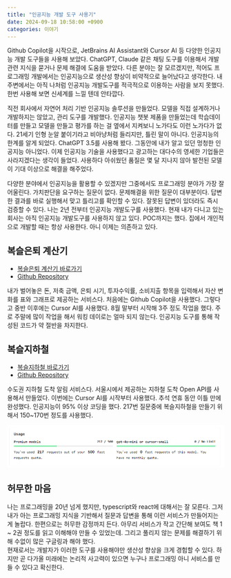 ```yaml
---
title: "인공지능 개발 도구 사용기"
date: 2024-09-18 10:58:00 +0900
categories: 이야기
---
```


Github Copilot을 시작으로, JetBrains AI Assistant와 Cursor AI 등 다양한 인공지능 개발 도구들을 사용해 보았다. ChatGPT, Claude 같은 채팅 도구를 이용해서 개발 관련 지식을 묻거나 문제 해결에 도움을 받았다. 다른 분야는 잘 모르겠지만, 적어도 프로그래밍 개발에서는 인공지능으로 생산성 향상이 비약적으로 늘어났다고 생각한다. 내 주변에서는 아직 나처럼 인공지능 개발도구를 적극적으로 이용하는 사람을 보지 못했다. 한번 사용해 보면 신세계를 느낄 텐데 안타깝다.

직전 회사에서 자연어 처리 기반 인공지능 솔루션을 만들었다. 모델을 직접 설계하거나 개발하지는 않았고, 관리 도구를 개발했다. 인공지능 챗봇 제품을 만들었는데 학습데이터를 만들고 모델을 만들고 평가를 하는 걸 옆에서 지켜보니 노가다도 이런 노가다가 없다. 21세기 인형 눈알 붙이기라고 비아냥처럼 들리지만, 틀린 말이 아니다. 인공지능의 한계를 알게 되었다. ChatGPT 3.5를 사용해 봤다. 그동안에 내가 알고 있던 멍청한 인공지능 아니었다. 이제 인공지능 기술을 사용했다고 광고하는 대다수의 영세한 기업들은 사라지겠다는 생각이 들었다. 사용하다 아쉬웠던 품질은 몇 달 지나지 않아 발전된 모델이 기대 이상으로 해결을 해주었다.

다양한 분야에서 인공지능을 활용할 수 있겠지만 그중에서도 프로그래밍 분야가 가장 잘 어울린다. 가치판단을 요구하는 질문이 없다. 문제해결을 위한 질문이 대부분이다. 답변한 결과를 바로 실행해서 맞고 틀리고를 확인할 수 있다. 잘못된 답변이 있더라도 즉시 검증할 수 있다. 나는 2년 전부터 인공지능 개발도구를 사용했다. 현재 내가 다니고 있는 회사는 아직 인공지능 개발도구를 사용하지 않고 있다. POC까지는 했다. 집에서 개인적으로 개발할 때는 항상 사용한다. 아니 이제는 의존하고 있다.

## 복슬은퇴 계산기

- [복슬은퇴 계산기 바로가기](https://retire.boksl.com)
- [Github Repository](https://github.com/setvect/BokslRetire)

내가 벌어놓은 돈, 저축 금액, 은퇴 시기, 투자수익률, 소비지출 항목을 입력해서 자산 변화를 표와 그래프로 제공하는 서비스다. 처음에는 Github Copilot을 사용했다. 그렇다고 중반 이후에는 Cursor AI를 사용했다. 8월 말부터 시작해 3주 정도 작업을 했다. 주로 주말에 많이 작업을 해서 워킹 데이로는 얼마 되지 않는다. 인공지능 도구를 통해 작성된 코드가 약 절반을 차지한다.

## 복슬지하철

- [복슬지하철 바로가기](https://subway.boksl.com)
- [Github Repository](https://github.com/setvect/BokslSubwayWeb)

수도권 지하철 도착 알림 서비스다. 서울시에서 제공하는 지하철 도착 Open API를 사용해서 만들었다. 이번에는 Cursor AI를 시작부터 사용했다. 추석 연휴 동안 이틀 만에 완성했다. 인공지능이 95% 이상 코딩을 했다. 217번 질문중에 복슬지하철을 만들기 위해서 150~170번 정도를 사용했다.

![Cursor AI 사용](/assets/images/image-1.png)

## 허무한 마음

나는 프로그래밍을 20년 넘게 했지만, typescript와 react에 대해서는 잘 모른다. 그저 내가 아는 프로그래밍 지식을 기반해서 질문과 답변을 통해 이런 서비스가 만들어지는 게 놀랍다. 한편으로는 허무한 감정까지 든다. 아무리 서비스가 작고 간단해 보여도 책 1 ~ 2권 정도를 읽고 이해해야 만들 수 있었는데. 그리고 풀리지 않는 문제를 해결하기 위해 수없이 많은 구글링과 해야 했다.<br>
현재로서는 개발자가 이러한 도구를 사용해야만 생산성 향상을 크게 경험할 수 있다. 하지만 곧 다가올 미래에는 논리적 사고력이 있으면 누구나 프로그래밍 아니 서비스를 만들 수 있다고 확신한다.
